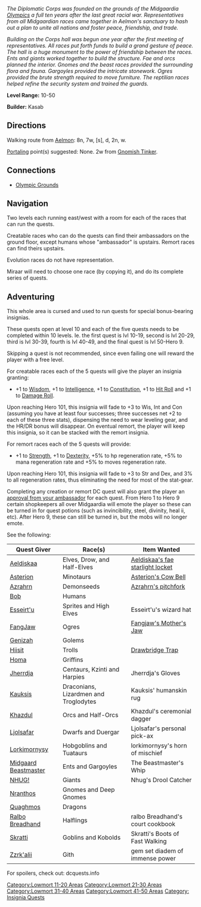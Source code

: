 *The Diplomatic Corps was founded on the grounds of the Midgaardia
[Olympics](:Category:Olympic_Grounds "wikilink") a full ten years after
the last great racial war. Representatives from all Midgaardian races
came together in Aelmon's sanctuary to hash out a plan to unite all
nations and foster peace, friendship, and trade.*

*Building on the Corps hall was begun one year after the first meeting
of representatives. All races put forth funds to build a grand gesture
of peace. The hall is a huge monument to the power of friendship between
the races. Ents and giants worked together to build the structure. Fae
and orcs planned the interior. Gnomes and the beast races provided the
surrounding flora and fauna. Gargoyles provided the intricate stonework.
Ogres provided the brute strength required to move furniture. The
reptilian races helped refine the security system and trained the
guards.*

**Level Range:** 10-50

**Builder:** Kasab

## Directions

Walking route from [Aelmon](Aelmon "wikilink"): 8n, 7w, \[s\], d, 2n, w.

[Portaling](Portal "wikilink") point(s) suggested: None. 2w from
[Gnomish Tinker](Gnomish_Tinker "wikilink").

## Connections

-   [Olympic Grounds](:Category:Olympic_Grounds "wikilink")

## Navigation

Two levels each running east/west with a room for each of the races that
can run the quests.

Creatable races who can do the quests can find their ambassadors on the
ground floor, except humans whose "ambassador" is upstairs. Remort races
can find theirs upstairs.

Evolution races do not have representation.

Miraar will need to choose one race (by copying it), and do its complete
series of quests.

## Adventuring

This whole area is cursed and used to run quests for special
bonus-bearing insignias.

These quests open at level 10 and each of the five quests needs to be
completed within 10 levels. Ie. the first quest is lvl 10-19, second is
lvl 20-29, third is lvl 30-39, fourth is lvl 40-49, and the final quest
is lvl 50-Hero 9.

Skipping a quest is not recommended, since even failing one will reward
the player with a free level.

For creatable races each of the 5 quests will give the player an
insignia granting:

-   +1 to [Wisdom](Wisdom "wikilink"), +1 to
    [Intelligence](Intelligence "wikilink"), +1 to
    [Constitution](Constitution "wikilink"), +1 to [Hit
    Roll](Hit_Roll "wikilink") and +1 to [Damage
    Roll](Damage_Roll "wikilink").

Upon reaching Hero 101, this insignia will fade to +3 to Wis, Int and
Con (assuming you have at least four successes; three successes net +2
to each of these three stats), dispensing the need to wear leveling
gear, and the HR/DR bonus will disappear. On eventual remort, the player
will keep this insignia, so it can be stacked with the remort insignia.

For remort races each of the 5 quests will provide:

-   +1 to [Strength](Strength "wikilink"), +1 to
    [Dexterity](Dexterity "wikilink"), +5% to hp regeneration rate, +5%
    to mana regeneration rate and +5% to moves regeneration rate.

Upon reaching Hero 101, this insignia will fade to +3 to Str and Dex,
and 3% to all regeneration rates, thus eliminating the need for most of
the stat-gear.

Completing any creation or remort DC quest will also grant the player an
[approval from your
ambassador](approval_from_your_ambassador "wikilink") for each quest.
From Hero 1 to Hero 9 certain shopkeepers all over Midgaardia will emote
the player so these can be turned in for quest potions (such as
invincibility, steel, divinity, heal ii, etc). After Hero 9, these can
still be turned in, but the mobs will no longer emote.

See the following:

| Quest Giver                                             | Race(s)                               | Item Wanted                                                                     |
|---------------------------------------------------------|---------------------------------------|---------------------------------------------------------------------------------|
| [Aeldiskaa](Aeldiskaa "wikilink")                       | Elves, Drow, and Half-Elves           | [Aeldiskaa's fae starlight locket](Aeldiskaa's_Fae_Starlight_Locket "wikilink") |
| [Asterion](Asterion "wikilink")                         | Minotaurs                             | [Asterion's Cow Bell](Asterion's_Cow_Bell "wikilink")                           |
| [Azrahrn](Azrahrn "wikilink")                           | Demonseeds                            | [Azrahrn's pitchfork](Azrahrn's_pitchfork "wikilink")                           |
| [Bob](Bob "wikilink")                                   | Humans                                |                                                                                 |
| [Esseirt'u](Esseirt'u "wikilink")                       | Sprites and High Elves                | Esseirt'u's wizard hat                                                          |
| [FangJaw](FangJaw "wikilink")                           | Ogres                                 | [Fangjaw's Mother's Jaw](Fangjaw's_Mother's_Jaw "wikilink")                     |
| [Genizah](Genizah "wikilink")                           | Golems                                |                                                                                 |
| [Hiisit](Hiisit "wikilink")                             | Trolls                                | [Drawbridge Trap](Drawbridge_Trap "wikilink")                                   |
| [Homa](Homa "wikilink")                                 | Griffins                              |                                                                                 |
| [Jherrdja](Jherrdja "wikilink")                         | Centaurs, Kzinti and Harpies          | Jherrdja's Gloves                                                               |
| [Kauksis](Kauksis "wikilink")                           | Draconians, Lizardmen and Troglodytes | Kauksis' humanskin rug                                                          |
| [Khazdul](Khazdul "wikilink")                           | Orcs and Half-Orcs                    | Khazdul's ceremonial dagger                                                     |
| [Ljolsafar](Ljolsafar "wikilink")                       | Dwarfs and Duergar                    | Ljolsafar's personal pick-ax                                                    |
| [Lorkimornysy](Lorkimornysy "wikilink")                 | Hobgoblins and Tuataurs               | lorkimornysy's horn of mischief                                                 |
| [Midgaard Beastmaster](Midgaard_Beastmaster "wikilink") | Ents and Gargoyles                    | The Beastmaster's Whip                                                          |
| [NHUG!](Nhug "wikilink")                                | Giants                                | Nhug's Drool Catcher                                                            |
| [Nranthos](Nranthos "wikilink")                         | Gnomes and Deep Gnomes                |                                                                                 |
| [Quaghmos](Quaghmos "wikilink")                         | Dragons                               |                                                                                 |
| [Ralbo Breadhand](Ralbo_Breadhand "wikilink")           | Halflings                             | ralbo Breadhand's court cookbook                                                |
| [Skratti](Skratti "wikilink")                           | Goblins and Kobolds                   | Skratti's Boots of Fast Walking                                                 |
| [Zzrk'alii](Zzrk'alii "wikilink")                       | Gith                                  | gem set diadem of immense power                                                 |

For spoilers, check out: dcquests.info

[Category:Lowmort 11-20 Areas](Category:Lowmort_11-20_Areas "wikilink")
[Category:Lowmort 21-30 Areas](Category:Lowmort_21-30_Areas "wikilink")
[Category:Lowmort 31-40 Areas](Category:Lowmort_31-40_Areas "wikilink")
[Category:Lowmort 41-50 Areas](Category:Lowmort_41-50_Areas "wikilink")
[Category: Insignia Quests](Category:_Insignia_Quests "wikilink")
